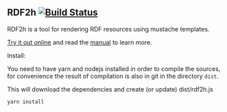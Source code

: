 RDF2h [![Build Status](https://travis-ci.org/rdf2h/rdf2h.svg)](https://travis-ci.org/rdf2h/rdf2h)
-------

RDF2h is a tool for rendering RDF resources using mustache templates.

<a href="http://rdf2h.github.io/rdf2h">Try it out online</a> and read the 
<a href="http://rdf2h.github.io/rdf2h/manual.html">manual</a> to learn 
more.

Install:

You need to have yarn and nodejs installed in order to compile the sources, 
for convenience the result of compilation is also in git in the directory `dist`.

This will download the dependencies and create (or update) dist/rdf2h.js

    yarn install
